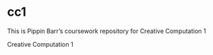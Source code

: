 # cc1
This is Pippin Barr’s coursework repository for Creative Computation 1

Creative Computation 1
